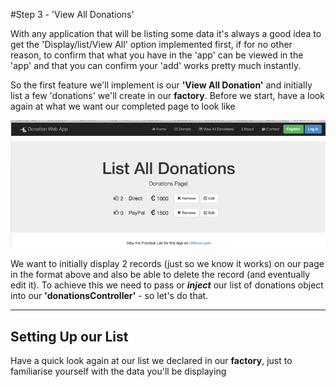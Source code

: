 #Step 3 - 'View All Donations'

With any application that will be listing some data it's always a good idea to get the 'Display/list/View All' option implemented first, if for no other reason, to confirm that what you have in the 'app' can be viewed in the 'app' and that you can confirm your 'add' works pretty much instantly.

So the first feature we'll implement is our **'View All Donation'** and initially list a few 'donations' we'll create in our **factory**. Before we start, have a look again at what we want our completed page to look like

![](../images/donationwebapp1.jpg)

We want to initially display 2 records (just so we know it works) on our page in the format above and also be able to delete the record (and eventually edit it). To achieve this we need to pass or ***inject*** our list of donations object into our **'donationsController'** - so let's do that.

---

## Setting Up our List

Have a quick look again at our list we declared in our **factory**, just to familiarise yourself with the data you'll be displaying

